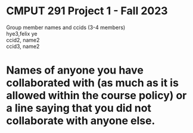 # CMPUT 291 Project 1 - Fall 2023  
Group member names and ccids (3-4 members)  
  hye3,felix ye  
  ccid2, name2  
  ccid3, name2  

# Names of anyone you have collaborated with (as much as it is allowed within the course policy) or a line saying that you did not collaborate with anyone else.  
